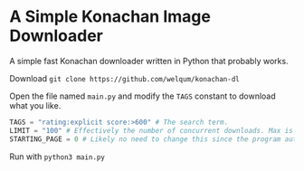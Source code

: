 # A Simple Konachan Image Downloader

A simple fast Konachan downloader written in Python that probably works.

Download `git clone https://github.com/welqum/konachan-dl` 

Open the file named `main.py` and modify the `TAGS` constant to download what you like.

```python
TAGS = "rating:explicit score:>600" # The search term.
LIMIT = "100" # Effectively the number of concurrent downloads. Max is 100. Decrease if your computer can't keep up.
STARTING_PAGE = 0 # Likely no need to change this since the program automatically skips files that are already downloaded.
```

Run with `python3 main.py`